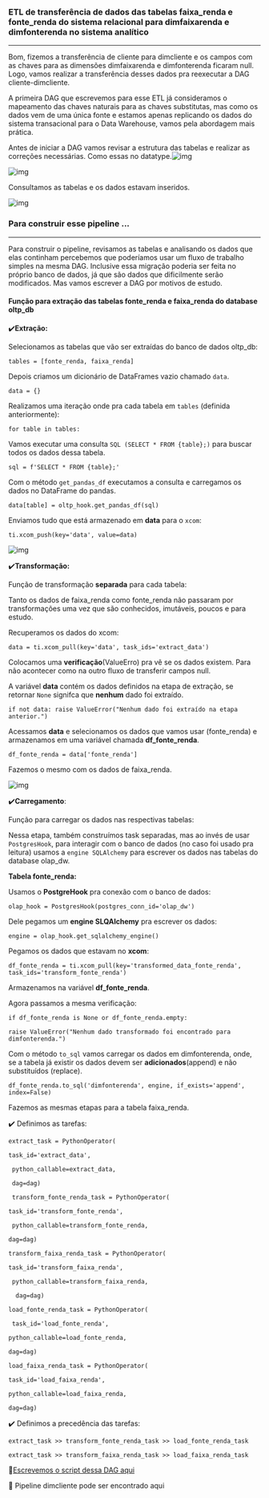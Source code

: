 <h3>ETL de transferência de dados das tabelas faixa_renda e fonte_renda do sistema relacional para dimfaixarenda e dimfonterenda no sistema analítico </h3>

-----------------------------------------------

Bom, fizemos a transferência de cliente para dimcliente e os campos com as chaves para as dimensões dimfaixarenda e dimfonterenda ficaram null. Logo, vamos realizar a transferência desses dados pra reexecutar a DAG cliente-dimcliente.

A primeira DAG que escrevemos para esse ETL já consideramos o mapeamento das chaves naturais para as chaves substitutas, mas como os dados vem de uma única fonte e estamos apenas replicando os dados do sistema transacional para o Data Warehouse, vamos pela abordagem mais prática.

Antes de iniciar a DAG vamos revisar a estrutura das tabelas e realizar as correções necessárias. Como essas no datatype.![img](https://lh7-rt.googleusercontent.com/docsz/AD_4nXcTUqcJIc_7ybhbcBLz2aEqaKKeyhcnoa2Dr1qjZVu-Yi7m1ninZXixLfl1hDPxNXIjTV50qTQjL1M20hjgbF0u98Q_Ghgheol1pUF1laa7MDi2Hbdogi0ojkAFad6dNx-xtS_4CmIVM-go7G28xL9_t5ZS?key=mcTeGO_pylJdcN1ITL-rTQ)



![img](https://lh7-rt.googleusercontent.com/docsz/AD_4nXdmo_sahNlgaK84VIDnHAlRXkNTeF_6r85cXXY2z03-dvsg65AB1DfE3HwfpeAmyq7Bo---ILeObagxuLxaA11bP5do4eBBrDz7LPSr7Fy-d9DoCsvyc_0UleDhfFSye5_q5tcu2S04zJyVbxWQHVXJPYaW?key=mcTeGO_pylJdcN1ITL-rTQ)



Consultamos as tabelas e os dados estavam inseridos.

![img](https://lh7-rt.googleusercontent.com/docsz/AD_4nXd2BP9h97c60JclUp5jlcxcCsT-thiuMTCUV4af6u3XPQmxKHm26g_XeOKfZvvt1Rld9jp-m_ypOzp-CMMBW_NWN7T5MTxA2GmADJh8CwuaE4QkuvcQ4c3hv5-HMu1Dyq87UW1w5NOvbIDhobMgOhSGtcNB?key=mcTeGO_pylJdcN1ITL-rTQ)

<h3>Para construir esse pipeline ... </h3>

---------------------------

Para construir o pipeline, revisamos as tabelas e analisando os dados que elas continham percebemos que poderíamos usar um fluxo de trabalho simples na mesma DAG. Inclusive essa migração poderia ser feita no próprio banco de dados, já que são dados que dificilmente serão modificados. Mas vamos escrever a DAG por motivos de estudo.

<h4>Função para extração das tabelas fonte_renda e faixa_renda do database oltp_db</h4>

:heavy_check_mark:**Extração:**

Selecionamos as tabelas que vão ser extraídas do banco de dados oltp_db:

`tables = [fonte_renda, faixa_renda]`

Depois criamos um dicionário de DataFrames vazio chamado `data`.

`data = {}`

Realizamos uma iteração onde pra cada tabela em `tables` (definida anteriormente):

`for table in tables:`

Vamos executar uma consulta `SQL (SELECT * FROM {table};)` para buscar todos os dados dessa tabela.

`sql = f'SELECT * FROM {table};'`

Com o método `get_pandas_df` executamos a consulta e carregamos os dados no DataFrame do pandas.

`data[table] = oltp_hook.get_pandas_df(sql)`

Enviamos tudo que está armazenado em **data** para o `xcom`:

`ti.xcom_push(key='data', value=data)`



![img](https://lh7-rt.googleusercontent.com/docsz/AD_4nXfNIMqVSqKK-kJgshvr2nGs6N1sCWVENj7UUn35Bz2bVBwiJyrAWWz6DfLIUQjSZLEHuUXuWC6a1SJb1MZSqSNQC051TjHOkvAjaDSu8knFuWzyRDCdX9Li7JpY5btoIzmX6TA6YLxA61o2m_bREiJj0WM?key=mcTeGO_pylJdcN1ITL-rTQ)



:heavy_check_mark:**Transformação:**

Função de transformação **separada** para cada tabela:

Tanto os dados de faixa_renda como fonte_renda não passaram por transformações uma vez que são conhecidos, imutáveis, poucos e para estudo.

Recuperamos os dados do xcom:

`data = ti.xcom_pull(key='data', task_ids='extract_data')`

Colocamos uma **verificação**(ValueErro) pra vê se os dados existem. Para não acontecer como na outro fluxo de transferir campos null. 

A variável **data** contém os dados definidos na etapa de extração, se retornar `None` signifca que **nenhum** dado foi extraído.

`if not data: raise ValueError("Nenhum dado foi extraído na etapa anterior.")`

Acessamos **data** e selecionamos os dados que vamos usar (fonte_renda) e armazenamos em uma variável chamada **df_fonte_renda**.

`df_fonte_renda = data['fonte_renda']`

Fazemos o mesmo com os dados de faixa_renda.

![img](https://lh7-rt.googleusercontent.com/docsz/AD_4nXeH8Myp_8nLDvo7sdrjj4DefwUo4JRkEdjewbYX4mF9Xe5lsyqHdOsGo2gQ8nFavPTZ9YUWqdRCngAibEeRYub5xPzg1-XHXrmH7AZVyJhMy9g3Mas8vxrAJEkK6giczHrjW1HD7cs8j-L_3K756_75oK6d?key=mcTeGO_pylJdcN1ITL-rTQ)

:heavy_check_mark:**Carregamento**:

Função para carregar os dados nas respectivas tabelas:

Nessa etapa, também construímos task separadas, mas ao invés de usar  `PostgresHook`, para interagir com o banco de dados (no caso foi usado pra leitura) usamos a `engine SQLAlchemy` para escrever os dados nas tabelas do database olap_dw.

**Tabela fonte_renda:**

Usamos o **PostgreHook** pra conexão com o banco de dados:

`olap_hook = PostgresHook(postgres_conn_id='olap_dw')`

Dele pegamos um  **engine SLQAlchemy** pra escrever os dados:

`engine = olap_hook.get_sqlalchemy_engine()`

Pegamos os dados que estavam no **xcom**:

`df_fonte_renda = ti.xcom_pull(key='transformed_data_fonte_renda', task_ids='transform_fonte_renda')`

Armazenamos na variável **df_fonte_renda**.

Agora passamos a mesma verificação:

```if df_fonte_renda is None or df_fonte_renda.empty: ```

```raise ValueError("Nenhum dado transformado foi encontrado para dimfonterenda.")```

Com o método `to_sql` vamos carregar os dados em dimfonterenda, onde, se a tabela já existir os dados devem ser **adicionados**(append) e não substituídos (replace).

`df_fonte_renda.to_sql('dimfonterenda', engine, if_exists='append', index=False)`

Fazemos as mesmas etapas para a tabela faixa_renda.

:heavy_check_mark: Definimos as tarefas:

```extract_task = PythonOperator( ```

```task_id='extract_data',```

``` python_callable=extract_data,``` 

``` dag=dag)```



``` transform_fonte_renda_task = PythonOperator(``` 

```task_id='transform_fonte_renda',```

``` python_callable=transform_fonte_renda,```

``` dag=dag) ```



```transform_faixa_renda_task = PythonOperator( ```

```task_id='transform_faixa_renda',```

``` python_callable=transform_faixa_renda,``` 

```  dag=dag)```



```load_fonte_renda_task = PythonOperator(```

``` task_id='load_fonte_renda',```

```python_callable=load_fonte_renda,```

```dag=dag)```



```load_faixa_renda_task = PythonOperator(```

```task_id='load_faixa_renda',```

```python_callable=load_faixa_renda,```

```dag=dag)```



:heavy_check_mark: Definimos a precedência das tarefas:

`extract_task >> transform_fonte_renda_task >> load_fonte_renda_task`

`extract_task >> transform_faixa_renda_task >> load_faixa_renda_task `



:pushpin:[Escrevemos o script dessa DAG aqui](DAG/ETL_dimfonterenda_faixarenda.py)

:pushpin: Pipeline dimcliente pode ser encontrado aqui
